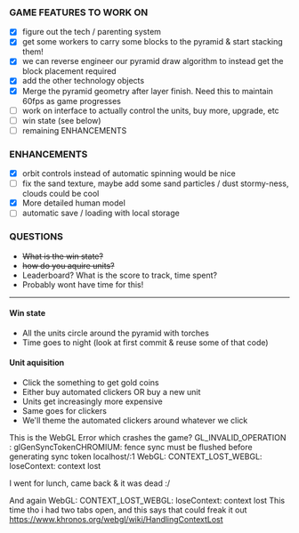 ### GAME FEATURES TO WORK ON

- [x] figure out the tech / parenting system
- [x] get some workers to carry some blocks to the pyramid & start stacking them!
 - [x] we can reverse engineer our pyramid draw algorithm to instead get the block placement required
- [x] add the other technology objects
- [x] Merge the pyramid geometry after layer finish. Need this to maintain 60fps as game progresses
- [ ] work on interface to actually control the units, buy more, upgrade, etc
- [ ] win state (see below)
- [ ] remaining ENHANCEMENTS

### ENHANCEMENTS

- [x] orbit controls instead of automatic spinning would be nice
- [ ] fix the sand texture, maybe add some sand particles / dust stormy-ness, clouds could be cool
- [x] More detailed human model
- [ ] automatic save / loading with local storage

### QUESTIONS
- ~~What is the win state?~~
- ~~how do you aquire units?~~
- Leaderboard? What is the score to track, time spent?
 - Probably wont have time for this!


----

#### Win state
- All the units circle around the pyramid with torches
- Time goes to night (look at first commit & reuse some of that code)

#### Unit aquisition
- Click the something to get gold coins
- Either buy automated clickers OR buy a new unit
 - Units get increasingly more expensive
 - Same goes for clickers
- We'll theme the automated clickers around whatever we click



This is the WebGL Error which crashes the game?
GL_INVALID_OPERATION : glGenSyncTokenCHROMIUM: fence sync must be flushed before generating sync token
localhost/:1 WebGL: CONTEXT_LOST_WEBGL: loseContext: context lost

I went for lunch, came back & it was dead :/

And again
WebGL: CONTEXT_LOST_WEBGL: loseContext: context lost
This time tho i had two tabs open, and this says that could freak it out https://www.khronos.org/webgl/wiki/HandlingContextLost
